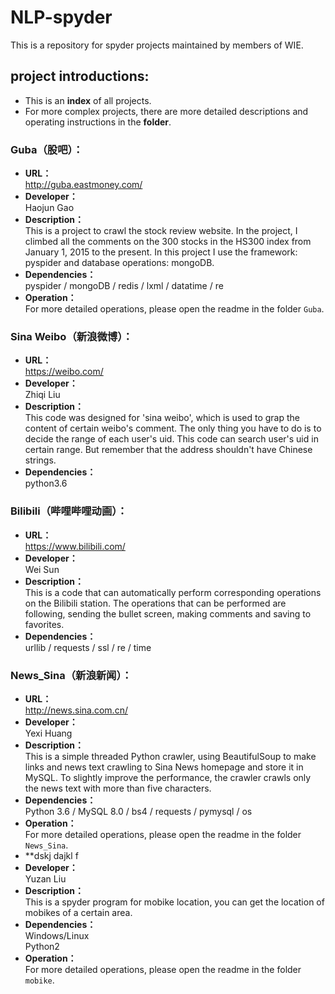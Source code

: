 # NLP-spyder
This is a repository for spyder projects maintained by members of WIE.
## project introductions:
* This is an **index** of all projects.<br/> 
* For more complex projects, there are more detailed descriptions and operating instructions in the **folder**.

### Guba（股吧）：
* **URL：** <br/> 
http://guba.eastmoney.com/
* **Developer：**<br/> 
Haojun Gao
* **Description：**<br/> 
This is a project to crawl the stock review website. In the project, I climbed all the comments on the 300 stocks in the HS300 index from January 1, 2015 to the present. In this project I use the framework: pyspider and database operations: mongoDB.
* **Dependencies：**<br/> 
pyspider / mongoDB / redis / lxml / datatime / re
* **Operation：**<br/> 
For more detailed operations, please open the readme in the folder `Guba`.

### Sina Weibo（新浪微博）：
* **URL：**<br/> 
https://weibo.com/
* **Developer：**<br/> 
Zhiqi Liu
* **Description：**<br/> 
This code was designed for 'sina weibo', which is used to grap the content of certain weibo's comment. The only thing you have to do is to decide the range of each user's uid. This code can search user's uid in certain range. But remember that the address shouldn't have Chinese strings.
* **Dependencies：**<br/> 
python3.6

### Bilibili（哔哩哔哩动画）：
* **URL：** <br/> 
https://www.bilibili.com/
* **Developer：**<br/> 
Wei Sun
* **Description：**<br/> 
This is a code that can automatically perform corresponding operations on the Bilibili station. The operations that can be performed are following, sending the bullet screen, making comments and saving to favorites.
* **Dependencies：**<br/> 
urllib / requests / ssl / re / time


### News_Sina（新浪新闻）：
* **URL：**<br/> 
http://news.sina.com.cn/
* **Developer：**<br/> 
Yexi Huang
* **Description：**<br/> 
This is a simple threaded Python crawler, using BeautifulSoup to make links and news text crawling to Sina News homepage and store it in MySQL. To slightly improve the performance, the crawler crawls only the news text with more than five characters.
* **Dependencies：**<br/> 
Python 3.6 / MySQL 8.0 / bs4 / requests / pymysql / os
* **Operation：**<br/> 
For more detailed operations, please open the readme in the folder `News_Sina`.
* **dskj dajkl f
* **Developer：**<br/> 
Yuzan Liu
* **Description：**<br/> 
This is a spyder program for mobike location, you can get the location of mobikes of a certain area.
* **Dependencies：**<br/> 
Windows/Linux<br/> 
Python2
* **Operation：**<br/> 
For more detailed operations, please open the readme in the folder `mobike`.
